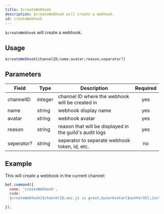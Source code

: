 ```yaml
---
title: $createWebhook 
description: $createWebhook will create a webhook.
id: createWebhook
---
```


`$createWebhook` will create a webhook.

## Usage

```php
$createWebhook[channelID;name;avatar;reason;separator?]
```

## Parameters 


| Field      | Type    | Description                                             | Required |
| ---------- | ------- | ------------------------------------------------------- |:--------:|
| channelID  | integer | channel ID where the webhook will be created in         |    yes   |
| name       | string  | webhook display name                                    |    yes   |
| avatar     | string  | webhook avatar                                          |    yes   |
| reason     | string  | reason that will be displayed in the guild's audit logs |    yes   |
| seperator? | string  | seperator to seperate webhook token, id, etc.           |    no    |


## Example

This will create a webhook in the current channel:

```javascript
bot.command({
  name: 'createWebhook',
  code: `
  $createWebhook[$channelID;aoi.js is great;$userAvatar[$authorID];Just testing.;, ]
  `
});
```
